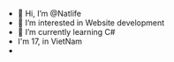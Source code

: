 - 👋 Hi, I’m @Natlife
- 👀 I’m interested in Website development
- 🌱 I’m currently learning C#
-    I'm 17, in VietNam
-    

<!---
Natlife/Natlife is a ✨ special ✨ repository because its `README.md` (this file) appears on your GitHub profile.
You can click the Preview link to take a look at your changes.
--->
